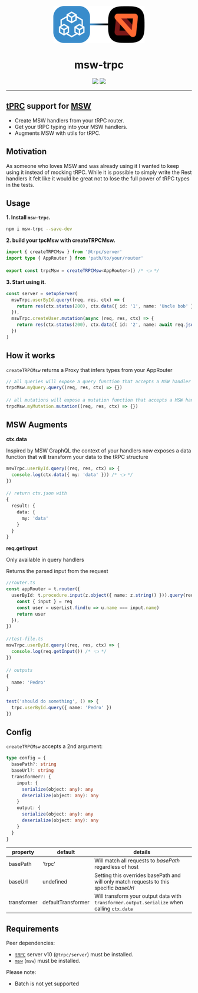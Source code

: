 
<div align="center">
  <img src="assets/trpc-msw.png" style="height: 100px;"/>
  <h1>msw-trpc</h1>
  <a href="https://www.npmjs.com/package/mswp-trpc"><img src="https://img.shields.io/npm/v/msw-trpc.svg?style=flat&color=brightgreen" target="_blank" /></a>
  <a href="./LICENSE"><img src="https://img.shields.io/badge/license-MIT-black" /></a>
  <br />
  <hr />
</div>

## **[tPRC](https://trpc.io/) support for [MSW](https://mswjs.io/)**

- Create MSW handlers from your tRPC router.
- Get your tRPC typing into your MSW handlers.
- Augments MSW with utils for tRPC.

## Motivation

As someone who loves MSW and was already using it I wanted to keep using it instead of mocking tRPC. While it is possible to simply write the Rest handlers it felt like it would be great not to lose the full power of tRPC types in the tests.

## Usage

**1. Install `msw-trpc`.**

```bash
npm i msw-trpc --save-dev
```

**2. build your tpcMsw with createTRPCMsw.**

```typescript
import { createTRPCMsw } from '@trpc/server'
import type { AppRouter } from 'path/to/your/router'

export const trpcMsw = createTRPCMsw<AppRouter>() /* 👈 */
```

**3. Start using it.**

```typescript
const server = setupServer(
  mswTrpc.userById.query((req, res, ctx) => {
    return res(ctx.status(200), ctx.data({ id: '1', name: 'Uncle bob' }))
  }),
  mswTrpc.createUser.mutation(async (req, res, ctx) => {
    return res(ctx.status(200), ctx.data({ id: '2', name: await req.json() }))
  })
)
```

## How it works

`createTRPCMsw` returns a Proxy that infers types from your AppRouter

```typescript
// all queries will expose a query function that accepts a MSW handler
trpcMsw.myQuery.query((req, res, ctx) => {})

// all mutations will expose a mutation function that accepts a MSW handler
trpcMsw.myMutation.mutation((req, res, ctx) => {})
```

## MSW Augments

**ctx.data**

Inspired by MSW GraphQL the context of your handlers now exposes a data function that will transform your data to the tRPC structure

```typescript
mswTrpc.userById.query((req, res, ctx) => {
  console.log(ctx.data({ my: 'data' })) /* 👈 */
})

// return ctx.json with
{
  result: {
    data: {
      my: 'data'
    }
  }
}
```

**req.getInput**

Only available in query handlers

Returns the parsed input from the request

```typescript
//router.ts
const appRouter = t.router({
  userById: t.procedure.input(z.object({ name: z.string() })).query(req => {
    const { input } = req
    const user = userList.find(u => u.name === input.name)
    return user
  }),
})

//test-file.ts
mswTrpc.userById.query((req, res, ctx) => {
  console.log(req.getInput()) /* 👈 */
})

// outputs
{
  name: 'Pedro'
}

test('should do something', () => {
  trpc.userById.query({ name: 'Pedro' })
})
```

## Config

`createTRPCMsw` accepts a 2nd argument:

```typescript
type config = {
  basePath?: string
  baseUrl?: string
  transformer?: {
    input: {
      serialize(object: any): any
      deserialize(object: any): any
    }
    output: {
      serialize(object: any): any
      deserialize(object: any): any
    }
  }
}
```

| property    | default            | details                                                                                     |
| ----------- | ------------------ | ------------------------------------------------------------------------------------------- |
| basePath    | 'trpc'             | Will match all requests to _basePath_ regardless of host                                    |
| baseUrl     | undefined          | Setting this overrides basePath and will only match requests to this specific _baseUrl_     |
| transformer | defaultTransformer | Will transform your output data with `transformer.output.serialize` when calling `ctx.data` |

## Requirements

Peer dependencies:

- [`tRPC`](https://github.com/trpc/trpc) server v10 (`@trpc/server`) must be installed.
- [`msw`](https://github.com/mswjs/msw) (`msw`) must be installed.

Please note:

- Batch is not yet supported
